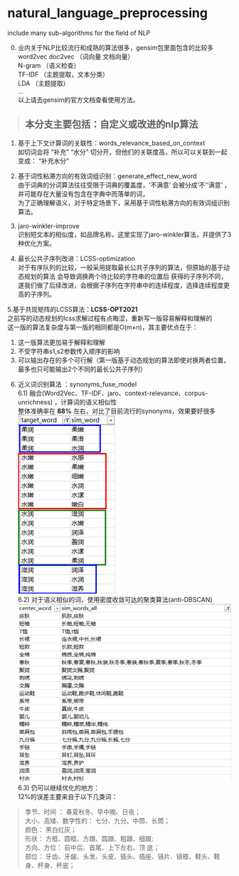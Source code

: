 # natural_language_preprocessing
include many sub-algorithms for the field of NLP

0. 业内关于NLP比较流行和成熟的算法很多，gensim包里面包含的比较多    
word2vec doc2vec （词向量  文档向量）  
N-gram （语义检查）  
TF-IDF （主题提取，文本分类）   
LDA （主题提取）   
...  
以上请去gensim的官方文档查看使用方法。  
> ## 本分支主要包括：自定义或改进的nlp算法  
1. 基于上下文计算词的关联性：words_relevance_based_on_context   
如切词会将 “补充”  “水分”  切分开，但他们的关联度高，所以可以关联到一起变成： “补充水分” 

2. 基于词性粘滞方向的有效词组识别：generate_effect_new_word  
由于词典的分词算法往往受限于词典的覆盖度，‘不满意’ 会被分成‘不’‘满意’ ，并可能存在大量没有包含在字典中而落单的词，    
为了正确理解语义，对于特定场景下，采用基于词性粘滞方向的有效词组识别算法。   

3. jaro-winkler-improve   
识别短文本的相似度，如品牌名称，这里实现了jaro-winkler算法，并提供了3种优化方案。    
  
4. 最长公共子序列改进：LCSS-optimization  
对于有序队列的比较，一般采用提取最长公共子序列的算法，但原始的基于动态规划的算法 会导致调换两个待比较的字符串的位置后 获得的子序列不同，遂我们做了后续改进，会根据子序列在字符串中的连续程度，选择连续程度更高的子序列。  

5.基于共现矩阵的LCSS算法：**LCSS-OPT2021**  
之前写的动态规划的lcss求解过程有点晦涩，重新写一版容易解释和理解的  
这一版的算法复杂度与第一版的相同都是O(m×n)，其主要优点在于：  
1) 这一版算法更加易于解释和理解  
2) 不受字符串s1,s2参数传入顺序的影响  
3) 可以输出存在的多个可行解（第一版基于动态规划的算法即使对换两者位置，最多也只可能输出2个不同的最长公共子序列）  

6. 近义词识别算法 ：synonyms_fuse_model     
6.1)  融合(Word2Vec、TF-IDF、jaro、context-relevance、corpus-unrichness) ，计算词的语义相似性  
整体准确率在 **88%** 左右，对比了目前流行的synonyms，效果要好很多    
![近义词识别效果](https://github.com/laura-zhang-cn/natural_language_preprocessing/blob/master/effect-images/%E8%BF%91%E4%B9%89%E8%AF%8D%E8%AF%86%E5%88%AB%E6%95%88%E6%9E%9C.png)  
6.2)  对于语义相似的词，使用密度收敛可达的聚类算法(anti-DBSCAN)   
![密度可达的聚类算法效果](https://github.com/laura-zhang-cn/natural_language_preprocessing/blob/master/effect-images/%E5%AF%86%E5%BA%A6%E6%94%B6%E6%95%9B%E5%8F%AF%E8%BE%BE%E7%9A%84%E8%81%9A%E7%B1%BB%E7%AE%97%E6%B3%95.png)  
6.3)  仍可以继续优化的地方：  
12%的误差主要来自于以下几类词：   
> 季节、时间 ： 春夏秋冬、早中晚、日夜；  
> 大小、高矮、数字性的： 七分、九分、中筒、长筒；  
> 颜色： 黑白红灰；   
> 形状： 方框、圆框、方跟、圆跟、粗跟、细跟;   
> 方向、方位： 前中后、首尾、上下左右、顶 底；   
> 部位： 牙齿、牙龈、头发、头皮、插头、插座、镜片、镜框、鞋头、鞋身、杯身、杯底；  


